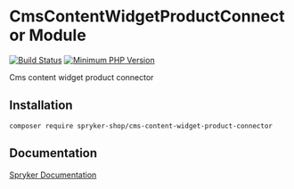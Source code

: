 # CmsContentWidgetProductConnector Module
[![Build Status](https://travis-ci.org/spryker-shop/cms-content-widget-product-connector.svg)](https://travis-ci.org/spryker-shop/cms-content-widget-product-connector)
[![Minimum PHP Version](https://img.shields.io/badge/php-%3E%3D%207.3-8892BF.svg)](https://php.net/)

Cms content widget product connector

## Installation

```
composer require spryker-shop/cms-content-widget-product-connector
```

## Documentation

[Spryker Documentation](https://academy.spryker.com)
